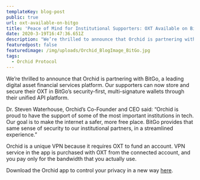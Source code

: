 ```yaml
---
templateKey: blog-post
public: true
url: oxt-available-on-bitgo
title: 'Peace of Mind for Institutional Supporters: OXT Available on BitGo'
date: 2020-3-19T16:47:36.651Z
description: "We’re thrilled to announce that Orchid is partnering with BitGo, a leading digital asset financial services platform."
featuredpost: false
featuredimage: /img/uploads/Orchid_BlogImage_BitGo.jpg
tags:
  - Orchid Protocol
---
```

We’re thrilled to announce that Orchid is partnering with BitGo, a leading digital asset financial services platform. Our supporters can now store and secure their OXT in BitGo’s security-first, multi-signature wallets through their unified API platform.

Dr. Steven Waterhouse, Orchid’s Co-Founder and CEO said: “Orchid is proud to have the support of some of the most important institutions in tech. Our goal is to make the internet a safer, more free place. BitGo provides that same sense of security to our institutional partners, in a streamlined experience.”

Orchid is a unique VPN because it requires OXT to fund an account. VPN service in the app is purchased with OXT from the connected account, and you pay only for the bandwidth that you actually use. 

Download the Orchid app to control your privacy in a new way [here](https://www.orchid.com/download).


